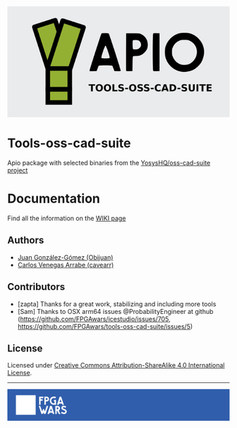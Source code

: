 [![](https://github.com/FPGAwars/tools-oss-cad-suite/raw/main/wiki/Logos/Apio-tool-oss-cad-suite-github.png)](https://github.com/FPGAwars/tools-oss-cad-suite/wiki)

# Tools-oss-cad-suite

Apio package with selected binaries from the [YosysHQ/oss-cad-suite project](https://github.com/YosysHQ/oss-cad-suite-build)

# Documentation


Find all the information on the [WIKI page](https://github.com/FPGAwars/tools-oss-cad-suite/wiki)

## Authors

* [Juan González-Gómez (Obijuan)](https://github.com/Obijuan)
* [Carlos Venegas Arrabe (cavearr)](https://github.com/cavearr)  


## Contributors
* [zapta] Thanks for a great work, stabilizing and including more tools
* [Sam] Thanks to OSX arm64 issues @ProbabilityEngineer at github (https://github.com/FPGAwars/icestudio/issues/705, https://github.com/FPGAwars/tools-oss-cad-suite/issues/5)

## License

Licensed under [Creative Commons Attribution-ShareAlike 4.0 International License](http://creativecommons.org/licenses/by-sa/4.0/).


-------
[![](https://github.com/FPGAwars/icestudio-wiki/raw/main/Logos/fgpawars-banner.svg)](https://fpgawars.github.io/)
